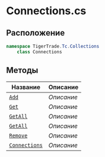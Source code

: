 
# Connections.cs
## Расположение
```csharp
namespace TigerTrade.Tc.Collections  
    class Connections
```

## Методы
| Название | Описание |
| --- | --- |
| [`Add`](./metody/Add.md) | *Описание* |
| [`Get`](./metody/Get.md) | *Описание* |
| [`GetAll`](./metody/GetAll.md) | *Описание* |
| [`GetAll`](./metody/GetAll.md) | *Описание* |
| [`Remove`](./metody/Remove.md) | *Описание* |
| [`Connections`](./metody/Connections.md) | *Описание* |
